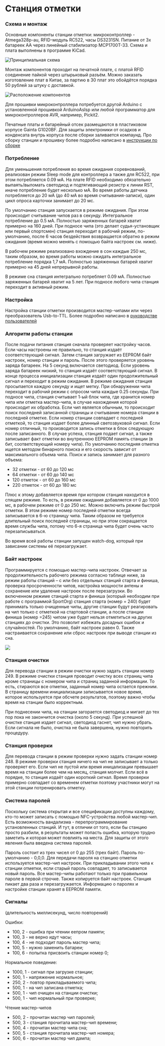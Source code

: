 # Станция отметки

### Схема и монтаж

Основные компоненты станции отметки: микроконтроллер - Atmega328p-au, RFID-модуль RC522, часы DS3231SN. Питание от 3х батареек АА через линейный стабилизатор MCP1700T-33. Схема и плата выполнены в программе KiCad.

![](/Base%20station/hardware/prod/sportiduino-base-scheme.jpg?raw=true "Принципиальная схема")

Монтаж компонентов проходит на печатной плате, с платой RFID соединение пайкой через штырьковый разъём. Можно заказать изготовление плат в Китае, за партию в 30 плат это обойдётся порядка 50 рублей за штуку с доставкой.

![](/Base%20station/hardware/prod/sportiduino-base-assembly.jpg?raw=true "Расположение компонентов")

Для прошивки микроконтроллера потребуется другой Arduino с установленной прошивкой ArduinoAsIsp или любой программатор для микроконтроллеров AVR, например, Pickit2.

Печатные платы и батарейный отсек размещаются в пластиковом корпусе Gainta G1020BF. Для защиты электроники от осадков и конденсата внутрь корпуса после сборки заливается компаунд. Про сборку станции и прошивку более подробно написано в [инструкции по сборке](/Doc/ru/BaseStationAssembly.md)

### Потребление

Для уменьшения потребления во время ожидания соревнований, реализован режим Sleep mode для контроллера а также для RC522, при этом потребляется 0.09 мА. На плате RFID необходимо  обязательно выпаять/выломать светодиод и подтягивающий резистр к линии RST, иначе потребление будет несколько мА. Во время работы датчика потребляется до 20 мА (до 40 мА во время считывания-записи), один цикл опроса карточки занимает до 20 мс. 

По умолчанию станция запускается в режиме ожидания. При этом происходит считывание чипов раз в cекунду. Интегральное потребление до 0.5 мА. Полностью заряженных батарей хватит примерно на 160 дней. При подносе чипа (это делает судья-установщик или первый спортсмен) станция переходит в рабочий режим, по-умолчанию, после 6 часов бездействия возвращается обратно в режим ожидания (время можно менять с помощью байта настроек см. ниже).

В рабочем режиме реализовано вхождение в сон каждые 250 мс, таким образом, во время работы можно ожидать интегральное потребление порядка 1,7 мА. Полностью заряженных батарей хватит примерно на 45 дней непрерывной работы.

В режиме сна станция интегрально потребляет  0.09 мА. Полностью заряженных батарей хватит на 5 лет. При подносе любого чипа станция переходит в активный режим.

### Настройка

Настройка станции отметки производится мастер-чипами или через преобразователь Usb-to-TTL. Более подробно написано в [руководстве пользователей](/Doc/ru/UserManual.md)

### Алгоритм работы станции

После подачи питания станция сначала проверяет настройку часов. Если часы настроены не правильно, то станция издаёт соответствующий сигнал. Затем станция загружает из EEPROM байт настроек,
номер станции и пароль. После этого проверяется уровень заряда батареек. На 5 секунд включается светодиод. Если уровень заряда батареек низкий, то станция издаёт соответствующий сигнал. В конце процесса инициализации станция издаёт один продолжительный сигнал и переходит в режим ожидания. В режиме ожидания станция просыпается каждую секунду и ищет метку. При обнаружении чипа переходит в рабочий режим с опросом чипа каждые 0.25 секунды. При подносе чипа, станция считывает 1-ый блок чипа, где хранится номер чипа или отметка мастер-чипа, в случае нахождения которой происходит их обработка. Если чип является обычным, то происходит поиск последней записанной страницы и считывание номера станции в последней отметке. Если номер станции совпадает с последней отметкой, то станция издает более длинный светозвуковой сигнал. Если номер отличный, то производится запись отметки в блок следующую после записанного. В случае успеха, станция подает сигнал, а также записывает факт отметки во внутреннюю EEPROM память станции (в бит, соответствующий номеру чипа). По умолчанию последняя отметка ищется методом бинарного поиска и его скорость зависит от максимального объема чипа. Поиск и запись занимает для разного объема:

- 32 отметки - от 60 до 120 мс
- 64 отметки - от 60 до 140 мс
- 120 отметок - от 60 до 160 мс
- 220 отметок - от 60 до 180 мс

Плюс к этому добавляется время при котором станция находится в спящем режиме. То есть, в режиме ожидания добавляется от 0 до 1000 мс, в рабочем режиме от 0 до 250 мс.
Можно включить режим быстрой отметки. В этом режиме номер последней отметки всегда записывается в 6-ю страницу чипа. Таким образом не требуется длительный поиск последней страницы, но при этом сокращается время службы чипа, потому что 6-я страница чипа будет очень часто перезаписываться.

Во время всей работы станции запущен watch-dog, который при зависании системы её перезагружает.

### Байт настроек

Программируется с помощью мастер-чипа настроек. Отвечает за продолжительность рабочего режима согласно таблице ниже, за режим работы станций – с или без отдельных станций старта и финиша, проверка просроченности чипов, настройка мощности антены и сохранение или удаление настроек после перезагрузки. Во включенном режиме станций старта и финиша (который необходим при работе с программой SportOrg) станция старта (номер = 240) будет принимать только очищенные чипы, другие станции будут реагировать на чип только с отметкой на стартовой станции, а после станции финиша (номер =245) чипом уже будет нельзя отметиться на других станциях до очистки. Это позволит избежать досадных ошибок и случайностей. По умолчанию, байт настроек равен 0. Также настраивается сохранение или сброс настроек при выводе станции из сна.

![](/Images/setting-byte-ru.png?raw=true)

### Станция очистки

Для перевода станции в режим очистки нужно задать станции номер 249.
В режиме очистки станция проводит очистку всех страниц чипа кроме страницы с номером чипа и страниц заданной информации. То есть, стираются все отметки, заданный номер чипа остается прежним. В страницу времени инициализации записывается новое время, которое используется при обсчете результатов, поэтому важно чтобы время на станции было корректным.

При поднесении чипа, на станции загорается светодиод и мигает до тех пор пока не закончится очистка (около 5 секунд). При успешной очистке станция издает сигнал, светодиод гаснет, чип нужно убрать. Если сигнала не было, очистка не была завершена, нужно повторить процедуру.

### Станция проверки

Для перевода станции в режим проверки нужно задать станции номер 248.
В режиме проверки станция ничего на чип не записывает а только проверяет его. Если чип не пустой или время иницализации превышает время на станции более чем на месяц, станция молчит. Если всё в порядке, то станция издаёт один короткий сигнал. Время проверки примерно совпадает со временем отметки поэтому участники могут на этой станции потренировать отметку.

### Система паролей

Поскольку система открытая и все спецификации доступны каждому, кто-то может записать с помощью NFC-устройства любой мастер-чип. Есть возможность вандализма - перепрограммирование установленных станций. И тут, в отличии от того, если бы станцию просто разбили, в результаты может попасть ошибка, которую трудно заметить и которая может повлиять на места. Для защиты от этого явления была введена система паролей.

Пароль состоит из трех чисел от 0 до 255 (трех байт). Пароль по-умолчанию - 0,0,0. Для передачи пароля на станцию отметки используется мастер-чип настроек. При прикладывании этого чипа к станции отметки, если старый пароль совпадает, то записывается новый пароль. Все мастер-чипы работают только при правильном пароле в первой строчке. Также копируется байт настроек. Станция пикает два раза и перезагружается. Информацию о паролях и настройке станции хранят в EEPROM памяти. 

### Сигналы

(длительность миллисекунд, число повторений)

Ошибки:

- 100, 2 - ошибка при чтении еепром памяти; 
- 100, 3 - не верно идут часы; 
- 100, 4 - не подходит пароль мастер чипа; 
- 100, 5 - нужно заменить батареи; 
- 100, 6 - попытка присвоить станции номер 0; 

Нормальное поведение:

- 1000, 1 - сигнал при загрузке станции; 
- 500, 1 - напряжение нормальное; 
- 250, 2 - повтор прикладываемого чипа; 
- 500, 1 - на чип записана отметка;
- 500, 1 - чип очищен на станции очистки; 
- 500, 1 - чип нормальный при проверке; 

Чтение мастер-чипов

- 500, 2 - прочитан мастер чип паролей; 
- 500, 3 - станция прочитала мастер-чип времени; 
- 500, 4 - прочитан мастер чипа сна; 
- 500, 5 - станция прочитала мастер-чип номера; 
- 500, 6 - прочитан мастер чип дампа; 